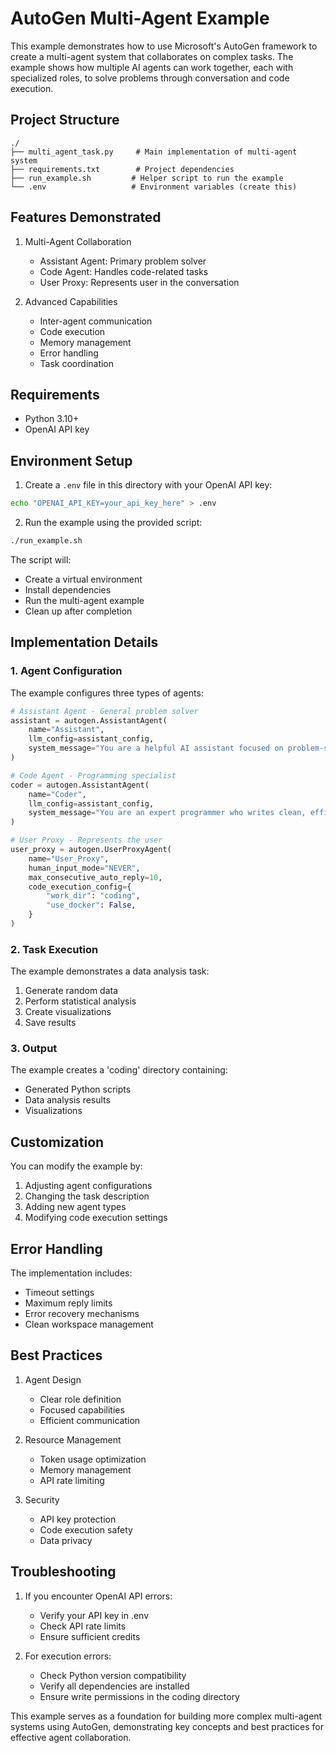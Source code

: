 # AutoGen Multi-Agent Example

This example demonstrates how to use Microsoft's AutoGen framework to create a multi-agent system that collaborates on complex tasks. The example shows how multiple AI agents can work together, each with specialized roles, to solve problems through conversation and code execution.

## Project Structure
```
./
├── multi_agent_task.py     # Main implementation of multi-agent system
├── requirements.txt        # Project dependencies
├── run_example.sh         # Helper script to run the example
└── .env                   # Environment variables (create this)
```

## Features Demonstrated

1. Multi-Agent Collaboration
   - Assistant Agent: Primary problem solver
   - Code Agent: Handles code-related tasks
   - User Proxy: Represents user in the conversation

2. Advanced Capabilities
   - Inter-agent communication
   - Code execution
   - Memory management
   - Error handling
   - Task coordination

## Requirements
- Python 3.10+
- OpenAI API key

## Environment Setup

1. Create a `.env` file in this directory with your OpenAI API key:
```bash
echo "OPENAI_API_KEY=your_api_key_here" > .env
```

2. Run the example using the provided script:
```bash
./run_example.sh
```

The script will:
- Create a virtual environment
- Install dependencies
- Run the multi-agent example
- Clean up after completion

## Implementation Details

### 1. Agent Configuration
The example configures three types of agents:
```python
# Assistant Agent - General problem solver
assistant = autogen.AssistantAgent(
    name="Assistant",
    llm_config=assistant_config,
    system_message="You are a helpful AI assistant focused on problem-solving."
)

# Code Agent - Programming specialist
coder = autogen.AssistantAgent(
    name="Coder",
    llm_config=assistant_config,
    system_message="You are an expert programmer who writes clean, efficient code."
)

# User Proxy - Represents the user
user_proxy = autogen.UserProxyAgent(
    name="User_Proxy",
    human_input_mode="NEVER",
    max_consecutive_auto_reply=10,
    code_execution_config={
        "work_dir": "coding",
        "use_docker": False,
    }
)
```

### 2. Task Execution
The example demonstrates a data analysis task:
1. Generate random data
2. Perform statistical analysis
3. Create visualizations
4. Save results

### 3. Output
The example creates a 'coding' directory containing:
- Generated Python scripts
- Data analysis results
- Visualizations

## Customization

You can modify the example by:
1. Adjusting agent configurations
2. Changing the task description
3. Adding new agent types
4. Modifying code execution settings

## Error Handling

The implementation includes:
- Timeout settings
- Maximum reply limits
- Error recovery mechanisms
- Clean workspace management

## Best Practices

1. Agent Design
   - Clear role definition
   - Focused capabilities
   - Efficient communication

2. Resource Management
   - Token usage optimization
   - Memory management
   - API rate limiting

3. Security
   - API key protection
   - Code execution safety
   - Data privacy

## Troubleshooting

1. If you encounter OpenAI API errors:
   - Verify your API key in .env
   - Check API rate limits
   - Ensure sufficient credits

2. For execution errors:
   - Check Python version compatibility
   - Verify all dependencies are installed
   - Ensure write permissions in the coding directory

This example serves as a foundation for building more complex multi-agent systems using AutoGen, demonstrating key concepts and best practices for effective agent collaboration.
